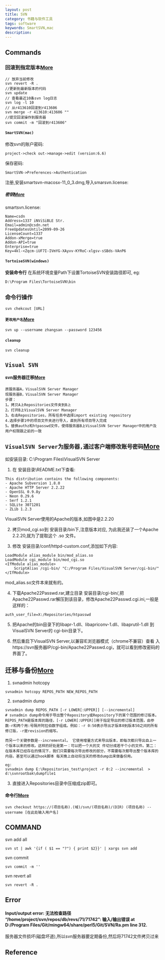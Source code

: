 ```yaml
---
layout: post
title: SVN
category: 书籍与软件工具
tags: software
keywords: SmartSVN,mac
description: 
---
```


## Commands


### 回滚到指定版本[More](https://www.jianshu.com/p/4391cbc78962)

```
// 放弃当前修改
svn revert -R .
//更新到最新版本的代码
svn update
// 查看最近10条svn log日志
svn log -l 10
// 从r413610回滚到r413606
svn merge -r 413610:413606 ""   
//提交回滚操作到服务器
svn commit -m "回滚到r413606"
```

#### `SmartSVN(mac)`

修改svn的账户密码:

```
project->check out->manage->edit (version:6.6)
```

保存密码:

```
SmartSVN->Preferences->Authentication 
```

注册,安装smartsvn-macosx-11_0_3.dmg,导入smarsvn.license:

##### 密钥[More](https://www.cnblogs.com/wanghzh/p/9633952.html)

smartsvn.license:
```
Name=csdn  
Address=1337 iNViSiBLE Str.  
Email=admin@csdn.net  
FreeUpdatesUntil=2099-09-26  
LicenseCount=1337  
Addon-xMerge=true  
Addon-API=true  
Enterprise=true  
Key=4kl-<Zqcm-iUF7I-IVmYG-XAyvv-KYRoC-xlgsv-sSBds-VAnP6
```

#### `TortoiseSVN(windows)`
**安装命令行**
在系统环境变量Path下设置TortoiseSVN安装路径即可,
eg:

```
D:\Program Files\TortoiseSVN\bin
```

## `命令行操作`

```
svn chekcout [URL]
```


#### `更改用户名`[More](http://blog.sina.com.cn/s/blog_916e0cff01013k93.html)

```
svn up --username zhangsan --password 123456
```
#### `cleanup`

```
svn cleanup
```

## `Visual SVN`

#### svn服务器迁移[More](http://blog.sina.com.cn/s/blog_9569be7b0100z33w.html)

```
原服务器A，VisualSVN Server Manager
现服务器B，VisualSVN Server Manager
步骤：
1。拷贝A上Repositories文件夹到B上
2。打开B上VisualSVN Server Manager
3。右击Repositories，所有任务中选择import existing repository
4.选择步骤1中的项目文件夹进行导入，直到所有项目导入完成
5。替换authz和htpasswd文件，使得服务器B上VisualSVN Server Manager中的用户及用户权限跟之前的一致
```

## `VisualSVN Server为服务器,通过客户端修改账号密码`[More](http://www.lxway.com/544989596.htm)

如安装目录: C:\Program Files\VisualSVN Server
1. 在 安装目录\README.txt下查看:
```
This distribution contains the following components:
- Apache Subversion 1.8.0
- Apache HTTP Server 2.2.22
- OpenSSL 0.9.8y
- Neon 0.29.6
- Serf 1.2.1
- SQLite 3071201
- ZLib 1.2.3
```

VisualSVN Server使用的Apache的版本,如图中是2.2.20

2. 拷贝mod_cgi.so到 安装目录/bin下,注意版本对应, 为此我还装了一个Apache 2.2.20,就为了提取这个 .so 文件。

3. 修改 安装目录/conf/httpd-custom.conf,添加如下内容:

```
LoadModule alias_module bin/mod_alias.so
LoadModule cgi_module bin/mod_cgi.so
<IfModule alias_module>
    ScriptAlias /cgi-bin/ "C:/Program Files/VisualSVN Server/cgi-bin/"
</IfModule>
```

mod_alias.so文件本来就有的。


4. 下载Apache22Passwd.rar,建立目录 安装目录/cgi-bin/,把Apache22Passwd.rar解压到该目录，修改Apache22Passwd.cgi.ini,一般是这样的：

```
auth_user_file=X:/Repositories/htpasswd
```

5. 把Apache的bin目录下的libapr-1.dll、libapriconv-1.dll、libaprutil-1.dll 到 VisualSVN Server的 cgi-bin目录下。

6. 然后重启下VisualSVN Server,以兼容IE浏览器模式（chrome不兼容）查看 入https://svn服务器IP/cgi-bin/Apache22Passwd.cgi，就可以看到修改密码的界面了。


## 迁移与备份[More](https://www.cnblogs.com/pipi928/p/7448586.html)

1. svnadmin hotcopy

```
svnadmin hotcopy REPOS_PATH NEW_REPOS_PATH
```

2. svnadmin dump

```
svnadmin dump REPOS_PATH [-r LOWER[:UPPER]] [--incremental]
# svnadmin dump命令用于导出整个Repository或Repository下的某个范围的修订版本。REPOS_PATH是版本库的路径，[-r LOWER[:UPPER]]用于指定导出的修订版本范围，由参数-r和两个用:号隔开阿拉伯数字组成。例如：-r 0:50表示导出才版本0到版本50之间的所有修订版，-r是revision的缩写。

而另一个关键参数是--incremental。 它使用增量方式来导出版本，即每次都只导出自上一个版本以来的修改。这样的好处是第一：可以把一个大的文 件切分成若干个小的文件。第二：在版本库已经存在的情况下，我们只需要每次导出修改的部分，不需要每次都导出整个版本库的内容。甚至可以通过hook脚本 每天晚上自动将当天的修改dump出来做备份用。

eg:
svnadmin dump E:\Repositories_test\project -r 0:2 --incremental  > d:\svnrootbak\dumpfile1
```

3. 直接进入Repositories目录中压缩成zip即可。

#### 命令行[More](https://www.open.collab.net/scdocs/ddUsingSVN_command-line.html.zh-cn)

```
svn checkout https://(项目名称).(域)/svn/(项目名称)/(DIR) (项目名称) --username [在此处输入用户名]
```


## COMMAND


svn add all
```
svn st | awk '{if ( $1 == "?") { print $2}}' | xargs svn add
```

svn commit
```
svn commit -m ''
```


svn revert all
```
svn revert -R .
```

## Error


#### Input/output error: 无法检查路径 “/home/project/svn/repos/db/revs/71/71742”: 输入/输出错误 at D:/Program Files/Git/mingw64/share/perl5/Git/SVN/Ra.pm line 312.

服务器文件损坏(磁盘坏道),所以svn服务器要定期备份,然后将71742文件拷贝过来


## Reference

